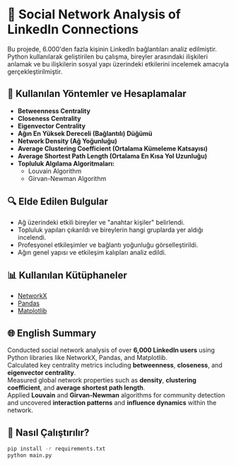 # 👥 Social Network Analysis of LinkedIn Connections

Bu projede, 6.000'den fazla kişinin LinkedIn bağlantıları analiz edilmiştir. Python kullanılarak geliştirilen bu çalışma, bireyler arasındaki ilişkileri anlamak ve bu ilişkilerin sosyal yapı üzerindeki etkilerini incelemek amacıyla gerçekleştirilmiştir.

## 🧠 Kullanılan Yöntemler ve Hesaplamalar

- **Betweenness Centrality**
- **Closeness Centrality**
- **Eigenvector Centrality**
- **Ağın En Yüksek Dereceli (Bağlantılı) Düğümü**
- **Network Density (Ağ Yoğunluğu)**
- **Average Clustering Coefficient (Ortalama Kümeleme Katsayısı)**
- **Average Shortest Path Length (Ortalama En Kısa Yol Uzunluğu)**
- **Topluluk Algılama Algoritmaları:**
  - Louvain Algorithm
  - Girvan-Newman Algorithm

## 🔍 Elde Edilen Bulgular

- Ağ üzerindeki etkili bireyler ve "anahtar kişiler" belirlendi.
- Topluluk yapıları çıkarıldı ve bireylerin hangi gruplarda yer aldığı incelendi.
- Profesyonel etkileşimler ve bağlantı yoğunluğu görselleştirildi.
- Ağın genel yapısı ve etkileşim kalıpları analiz edildi.

## 📊 Kullanılan Kütüphaneler

- [NetworkX](https://networkx.org/)
- [Pandas](https://pandas.pydata.org/)
- [Matplotlib](https://matplotlib.org/)

## 🌐 English Summary

Conducted social network analysis of over **6,000 LinkedIn users** using Python libraries like NetworkX, Pandas, and Matplotlib.  
Calculated key centrality metrics including **betweenness**, **closeness**, and **eigenvector centrality**.  
Measured global network properties such as **density**, **clustering coefficient**, and **average shortest path length**.  
Applied **Louvain** and **Girvan-Newman** algorithms for community detection and uncovered **interaction patterns** and **influence dynamics** within the network.

## 📁 Nasıl Çalıştırılır?

```bash
pip install -r requirements.txt
python main.py
